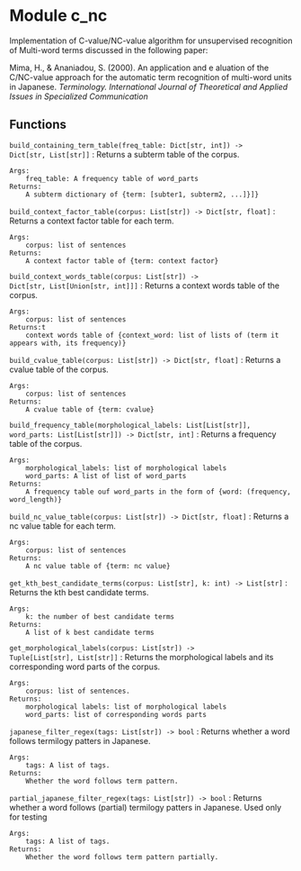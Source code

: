 Module c_nc
===========
Implementation of C-value/NC-value algorithm for unsupervised recognition of
Multi-word terms discussed in the following paper:

Mima, H., & Ananiadou, S. (2000). 
An application and e aluation of the C/NC-value approach 
for the automatic term recognition of multi-word units in Japanese. *Terminology.*
*International Journal of Theoretical and Applied Issues in Specialized Communication*

Functions
---------

    
`build_containing_term_table(freq_table: Dict[str, int]) ‑> Dict[str, List[str]]`
:   Returns a subterm table of the corpus.
    
    Args:
        freq_table: A frequency table of word_parts
    Returns:
        A subterm dictionary of {term: [subter1, subterm2, ...]}]}

    
`build_context_factor_table(corpus: List[str]) ‑> Dict[str, float]`
:   Returns a context factor table for each term.
    
    Args:
        corpus: list of sentences
    Returns:
        A context factor table of {term: context factor}

    
`build_context_words_table(corpus: List[str]) ‑> Dict[str, List[Union[str, int]]]`
:   Returns a context words table of the corpus.
    
    Args:
        corpus: list of sentences
    Returns:t
        context words table of {context_word: list of lists of (term it appears with, its frequency)}

    
`build_cvalue_table(corpus: List[str]) ‑> Dict[str, float]`
:   Returns a cvalue table of the corpus.
    
    Args:
        corpus: list of sentences
    Returns:
        A cvalue table of {term: cvalue}

    
`build_frequency_table(morphological_labels: List[List[str]], word_parts: List[List[str]]) ‑> Dict[str, int]`
:   Returns a frequency table of the corpus.
    
    Args:
        morphological_labels: list of morphological labels
        word_parts: A list of list of word_parts
    Returns:
        A frequency table ouf word_parts in the form of {word: (frequency, word_length)}

    
`build_nc_value_table(corpus: List[str]) ‑> Dict[str, float]`
:   Returns a nc value table for each term.
    
    Args:
        corpus: list of sentences
    Returns:
        A nc value table of {term: nc value}

    
`get_kth_best_candidate_terms(corpus: List[str], k: int) ‑> List[str]`
:   Returns the kth best candidate terms.
    
    Args:
        k: the number of best candidate terms
    Returns:
        A list of k best candidate terms

    
`get_morphological_labels(corpus: List[str]) ‑> Tuple[List[str], List[str]]`
:   Returns the morphological labels and its corresponding word parts of the corpus.
    
    Args:
        corpus: list of sentences.
    Returns:
        morphological labels: list of morphological labels
        word_parts: list of corresponding words parts

    
`japanese_filter_regex(tags: List[str]) ‑> bool`
:   Returns whether a word follows termilogy patters in Japanese.
    
    Args:
        tags: A list of tags.
    Returns:
        Whether the word follows term pattern.

    
`partial_japanese_filter_regex(tags: List[str]) ‑> bool`
:   Returns whether a word follows (partial) termilogy patters in Japanese.
    Used only for testing
    
    Args:
        tags: A list of tags.
    Returns:
        Whether the word follows term pattern partially.